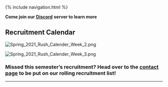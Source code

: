 {% include navigation.html %}

**Come join our** [**Discord**](https://discord.gg/jtJyKUhCxj) **server to learn more**

## Recruitment Calendar

![Spring_2021_Rush_Calender_Week_2.png](https://images.squarespace-cdn.com/content/v1/5e2fa07dec98fd74b2ad5d8d/1614460663569-D8NYZL5ZAGAO8T6RMR6B/Spring_2021_Rush_Calender_Week_2.png)

![Spring_2021_Rush_Calender_Week_3.png](https://images.squarespace-cdn.com/content/v1/5e2fa07dec98fd74b2ad5d8d/1614460687726-8T7OBVG8MFE6YGSUHUSP/Spring_2021_Rush_Calender_Week_3.png)

### Missed this semester’s recruitment? Head over to the [contact page](https://rpiadps.com/contact) to be put on our rolling recruitment list!

* * *

